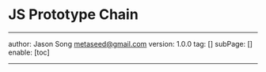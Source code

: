 # JS Prototype Chain
---
author: Jason Song <metaseed@gmail.com>
version: 1.0.0
tag: []
subPage: []
enable: [toc]

---

